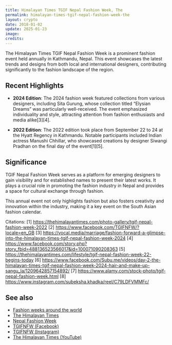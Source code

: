 ```yaml
---
title: Himalayan Times TGIF Nepal Fashion Week, The
permalink: himalayan-times-tgif-nepal-fashion-week-the
layout: crypto
date: 2018-01-02
update: 2025-01-23
image:
credits:
---
```


The Himalayan Times TGIF Nepal Fashion Week is a prominent fashion event held annually in Kathmandu, Nepal. This event showcases the latest trends and designs from both local and international designers, contributing significantly to the fashion landscape of the region.

## Recent Highlights

- **2024 Edition**: The 2024 fashion week featured collections from various designers, including Sita Gurung, whose collection titled “Elysian Dreams” was particularly well-received. The event emphasized individuality and style, attracting attention from fashion enthusiasts and media alike[3][4].

- **2022 Edition**: The 2022 edition took place from September 22 to 24 at the Hyatt Regency in Kathmandu. Notable participants included Indian actress Manushi Chhillar, who showcased creations by designer Siwangi Pradhan on the final day of the event[1][5].

## Significance

TGIF Nepal Fashion Week serves as a platform for emerging designers to gain visibility and for established names to present their latest works. It plays a crucial role in promoting the fashion industry in Nepal and provides a space for cultural exchange through fashion.

This annual event not only highlights fashion but also fosters creativity and innovation within the industry, making it a key event on the South Asian fashion calendar.

Citations:
[1] https://thehimalayantimes.com/photo-gallery/tgif-nepal-fashion-week-2022
[2] https://www.facebook.com/TGIFNFW/?locale=en_GB
[3] https://vocal.media/marriage/fashion-forward-a-glimpse-into-the-himalayan-times-tgif-nepal-fashion-week-2024
[4] https://www.facebook.com/story.php?story_fbid=488136523566017&id=100071090208363
[5] https://thehimalayantimes.com/lifestyle/tgif-nepal-fashion-week-22-begins-today
[6] https://www.facebook.com/Subu.me/videos/day-2-the-himalayan-times-tgif-nepal-fashion-week-2024-hair-and-make-up-sangu_la/1209642857154892/
[7] https://www.alamy.com/stock-photo/tgif-nepal-fashion-week.html
[8] https://www.instagram.com/subeksha.khadka/reel/C79LDFVMMFc/

## See also

+ [Fashion weeks around the world](fashion-weeks-around-the-world)
+ [The Himalayan Times](index)
+ [Nepal Fashion Week](index)
+ [TGIFNFW (Facebook)](https://www.facebook.com/pg/TGIFNFW/community/?ref=page_internal)
+ [TGIFNFW (Instagram)](https://www.instagram.com/tgifnfw/)
+ [The Himalayan Times (YouTube)](https://www.youtube.com/user/thehimalayantimes)
